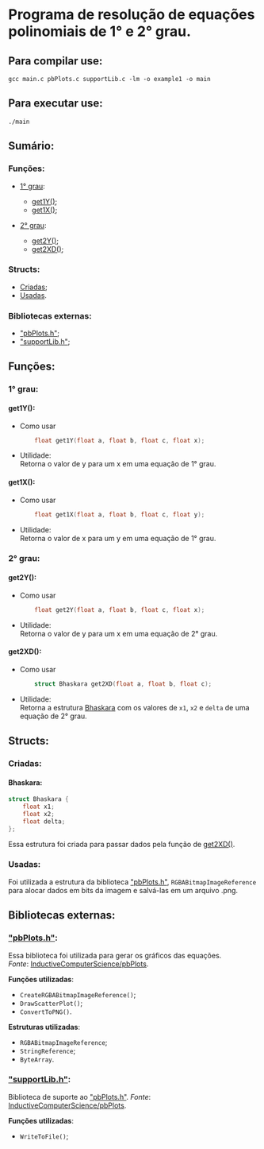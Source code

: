 
# Programa de resolução de equações polinomiais de 1° e 2° grau.


## Para compilar use:  
`gcc main.c pbPlots.c supportLib.c -lm -o example1 -o main`

## Para executar use:  
`./main`

## Sumário:

### Funções:

- [1° grau](#1-grau):
  - [get1Y()](#get1y);
  - [get1X()](#get1x);

- [2° grau](#2-grau):
  - [get2Y()](#get2y);
  - [get2XD()](#get2xd);

### Structs:

- [Criadas](#criadas);
- [Usadas](#usadas).

### Bibliotecas externas:

- ["pbPlots.h"](#-pbplotsh-);
- ["supportLib.h"](#-supportlibh-);


## Funções:

### 1° grau:

#### get1Y():

- Como usar
    ```c
        float get1Y(float a, float b, float c, float x);
    ```
  
- Utilidade:  
    Retorna o valor de y para um x em uma equação de 1° grau.

#### get1X():

- Como usar
    ```c
        float get1X(float a, float b, float c, float y);
    ```
- Utilidade:  
    Retorna o valor de x para um y em uma equação de 1° grau.

### 2° grau:

#### get2Y():

- Como usar
    ```c
        float get2Y(float a, float b, float c, float x);
    ```
- Utilidade:  
  Retorna o valor de y para um x em uma equação de 2° grau.

#### get2XD():

- Como usar
    ```c
        struct Bhaskara get2XD(float a, float b, float c);
    ```
- Utilidade:  
  Retorna a estrutura [Bhaskara](#bhaskara) com os valores de `x1`, `x2` e `delta` de uma equação de 2° grau.

## Structs:

### Criadas:

#### Bhaskara:

```c
struct Bhaskara {
    float x1;
    float x2;
    float delta;
};
```
Essa estrutura foi criada para passar dados pela função de [get2XD()]().

### Usadas:

Foi utilizada a estrutura da biblioteca ["pbPlots.h"](), `RGBABitmapImageReference` para alocar dados em bits da imagem e salvá-las em um arquivo .png.

## Bibliotecas externas:

### ["pbPlots.h"]():

Essa biblioteca foi utilizada para gerar os gráficos das equações.  
_Fonte_: [InductiveComputerScience/pbPlots](https://github.com/InductiveComputerScience/pbPlots/tree/master/C).

__Funções utilizadas__:

- `CreateRGBABitmapImageReference()`;
- `DrawScatterPlot()`;
- `ConvertToPNG()`.

__Estruturas utilizadas__:

- `RGBABitmapImageReference`;
- `StringReference`;
- `ByteArray`.

### ["supportLib.h"]():

Biblioteca de suporte ao ["pbPlots.h"]().
_Fonte_: [InductiveComputerScience/pbPlots](https://github.com/InductiveComputerScience/pbPlots/tree/master/C).  

__Funções utilizadas__:

- `WriteToFile()`;
